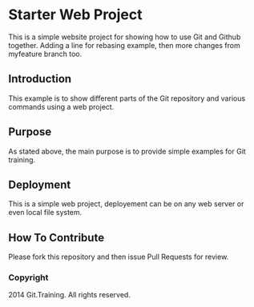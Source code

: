 # Starter Web Project

This is a simple website project for showing how to use Git and Github together. Adding a line for rebasing example, then more changes from myfeature branch too.

## Introduction

This example is to show different parts of the Git repository and various commands using a web project.

## Purpose

As stated above, the main purpose is to provide simple examples for Git training.

## Deployment

This is a simple web project, deployement can be on any web server or even local file system.

## How To Contribute

Please fork this repository and then issue Pull Requests for review.

### Copyright

2014 Git.Training. All rights reserved.
